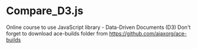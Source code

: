 # Compare_D3.js
Online course to use JavaScript library - Data-Driven Documents (D3)
Don't forget to download ace-builds folder from https://github.com/ajaxorg/ace-builds
